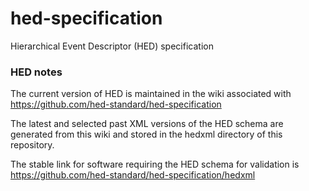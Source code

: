 # hed-specification
Hierarchical Event Descriptor (HED) specification

### HED notes
The current version of HED is maintained in the wiki associated with
https://github.com/hed-standard/hed-specification
 
The latest and selected past XML versions of the HED schema are generated
from this wiki and stored in the hedxml directory of this repository. 

The stable link for software requiring the HED schema for validation is
https://github.com/hed-standard/hed-specification/hedxml
